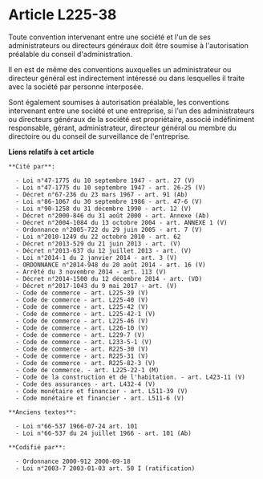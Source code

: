 # Article L225-38

Toute convention intervenant entre une société et l'un de ses administrateurs ou directeurs généraux doit être soumise à
l'autorisation préalable du conseil d'administration.

Il en est de même des conventions auxquelles un administrateur ou directeur général est indirectement intéressé ou dans
lesquelles il traite avec la société par personne interposée.

Sont également soumises à autorisation préalable, les conventions intervenant entre une société et une entreprise, si l'un
des administrateurs ou directeurs généraux de la société est propriétaire, associé indéfiniment responsable, gérant,
administrateur, directeur général ou membre du directoire ou du conseil de surveillance de l'entreprise.

**Liens relatifs à cet article**

	**Cité par**:

	  - Loi n°47-1775 du 10 septembre 1947 - art. 27 (V)
	  - Loi n°47-1775 du 10 septembre 1947 - art. 26-25 (V)
	  - Décret n°67-236 du 23 mars 1967 - art. 91 (Ab)
	  - Loi n°86-1067 du 30 septembre 1986 - art. 47-6 (V)
	  - Loi n°90-1258 du 31 décembre 1990 - art. 12 (V)
	  - Décret n°2000-846 du 31 août 2000 - art. Annexe (Ab)
	  - Décret n°2004-1084 du 13 octobre 2004 - art. ANNEXE 1 (V)
	  - Ordonnance n°2005-722 du 29 juin 2005 - art. 7 (V)
	  - Loi n°2010-1249 du 22 octobre 2010 - art. 62
	  - Décret n°2013-529 du 21 juin 2013 - art. (V)
	  - Décret n°2013-637 du 12 juillet 2013 - art. (V)
	  - Loi n°2014-1 du 2 janvier 2014 - art. 3 (V)
	  - ORDONNANCE n°2014-948 du 20 août 2014 - art. 16 (V)
	  - Arrêté du 3 novembre 2014 - art. 113 (V)
	  - Décret n°2014-1500 du 12 décembre 2014 - art. (VD)
	  - Décret n°2017-1043 du 9 mai 2017 - art. (V)
	  - Code de commerce - art. L225-39 (V)
	  - Code de commerce - art. L225-40 (V)
	  - Code de commerce - art. L225-42 (V)
	  - Code de commerce - art. L225-42-1 (V)
	  - Code de commerce - art. L225-46 (V)
	  - Code de commerce - art. L226-10 (V)
	  - Code de commerce - art. L229-7 (V)
	  - Code de commerce - art. L233-5-1 (V)
	  - Code de commerce - art. R225-30 (V)
	  - Code de commerce - art. R225-31 (V)
	  - Code de commerce - art. R225-82-3 (V)
	  - Code de commerce. - art. L225-22-1 (M)
	  - Code de la construction et de l'habitation. - art. L423-11 (V)
	  - Code des assurances - art. L432-4 (V)
	  - Code monétaire et financier - art. L511-39 (V)
	  - Code monétaire et financier - art. L511-6 (V)

	**Anciens textes**:

	  - Loi n°66-537 1966-07-24 art. 101
	  - Loi n°66-537 du 24 juillet 1966 - art. 101 (Ab)

	**Codifié par**:

	  - Ordonnance 2000-912 2000-09-18
	  - Loi n°2003-7 2003-01-03 art. 50 I (ratification)
